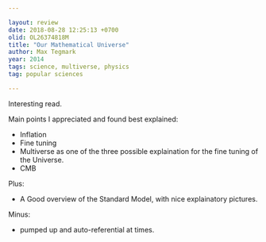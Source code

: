```yaml
---

layout: review
date: 2018-08-28 12:25:13 +0700
olid: OL26374818M
title: "Our Mathematical Universe"
author: Max Tegmark
year: 2014
tags: science, multiverse, physics
tag: popular sciences

---
```


Interesting read.

Main points I appreciated and found best explained:

- Inflation
- Fine tuning
- Multiverse as one of the three possible explaination for the fine tuning of the Universe.
- CMB

Plus:
- A Good overview of the Standard Model, with nice explainatory pictures.

Minus:
- pumped up and auto-referential at times.


